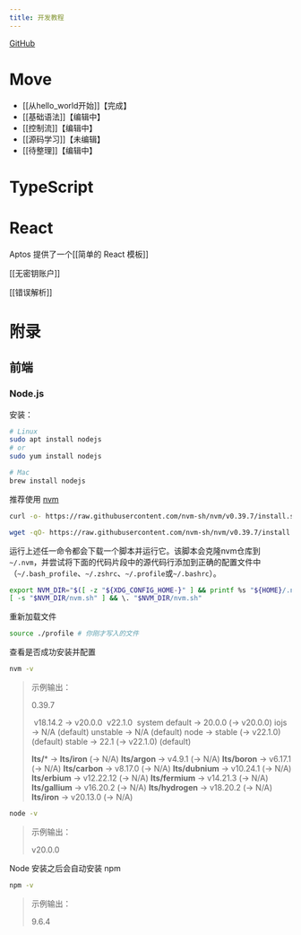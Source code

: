 ```yaml
---
title: 开发教程
---
```

[GitHub](https://github.com/caoyang2002/aptos_mvoe-learning)

# Move
- [[从hello_world开始]]【完成】
- [[基础语法]]【编辑中】
- [[控制流]]【编辑中】
- [[源码学习]]【未编辑】
- [[待整理]]【编辑中】

# TypeScript


# React

Aptos 提供了一个[[简单的 React 模板]]

[[无密钥账户]]




[[错误解析]]


# 附录

## 前端

### Node.js

安装：

```bash
# Linux
sudo apt install nodejs
# or
sudo yum install nodejs

# Mac
brew install nodejs
```

推荐使用 [nvm](https://github.com/nvm-sh/nvm)

```bash
curl -o- https://raw.githubusercontent.com/nvm-sh/nvm/v0.39.7/install.sh | bash
```

```bash
wget -qO- https://raw.githubusercontent.com/nvm-sh/nvm/v0.39.7/install.sh | bash
```
运行上述任一命令都会下载一个脚本并运行它。该脚本会克隆nvm仓库到`~/.nvm`，并尝试将下面的代码片段中的源代码行添加到正确的配置文件中（`~/.bash_profile`、`~/.zshrc`、`~/.profile`或`~/.bashrc`）。

```bash
export NVM_DIR="$([ -z "${XDG_CONFIG_HOME-}" ] && printf %s "${HOME}/.nvm" || printf %s "${XDG_CONFIG_HOME}/nvm")"
[ -s "$NVM_DIR/nvm.sh" ] && \. "$NVM_DIR/nvm.sh"
```

重新加载文件

```bash
source ./profile # 你刚才写入的文件
```

查看是否成功安装并配置

```bash
nvm -v  
```

>示例输出：
>
>0.39.7
>
>​        v18.14.2
>->   v20.0.0
>​        v22.1.0
>​         system
>default -> 20.0.0 (-> v20.0.0)
>iojs -> N/A (default)
>unstable -> N/A (default)
>node -> stable (-> v22.1.0) (default)
>stable -> 22.1 (-> v22.1.0) (default)
>
>**lts/*** -> **lts/iron** (-> N/A)
>**lts/argon** -> v4.9.1 (-> N/A)
>**lts/boron** -> v6.17.1 (-> N/A)
>**lts/carbon** -> v8.17.0 (-> N/A)
>**lts/dubnium** -> v10.24.1 (-> N/A)
>**lts/erbium** -> v12.22.12 (-> N/A)
>**lts/fermium** -> v14.21.3 (-> N/A)
>**lts/gallium** -> v16.20.2 (-> N/A)
>**lts/hydrogen** -> v18.20.2 (-> N/A)
>**lts/iron** -> v20.13.0 (-> N/A)


```bash
node -v
```

> 示例输出：
> 
> v20.0.0

Node 安装之后会自动安装 npm

```bash
npm -v
```

> 示例输出：
> 
> 9.6.4


